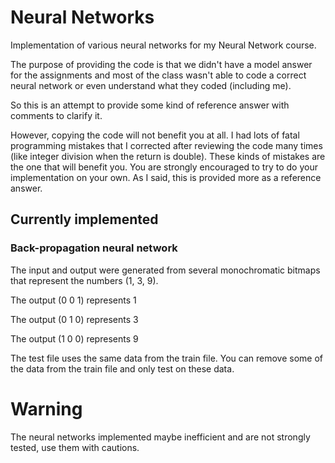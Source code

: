 # Neural Networks
Implementation of various neural networks for my Neural Network course.

The purpose of providing the code is that we didn't have a model answer for the assignments and most of the class wasn't able to code a correct neural network or even understand what they coded (including me).

So this is an attempt to provide some kind of reference answer with comments to clarify it.

However, copying the code will not benefit you at all. I had lots of fatal programming mistakes that I corrected after reviewing the code many times (like integer division when the return is double). These kinds of mistakes are the one that will benefit you.
You are strongly encouraged to try to do your implementation on your own. As I said, this is provided more as a reference answer.

## Currently implemented
### Back-propagation neural network
The input and output were generated from several monochromatic bitmaps that represent the numbers (1, 3, 9). 

The output (0 0 1) represents 1

The output (0 1 0) represents 3

The output (1 0 0) represents 9

The test file uses the same data from the train file. You can remove some of the data from the train file and only test on these data.

# Warning
The neural networks implemented maybe inefficient and are not strongly tested, use them with cautions.
